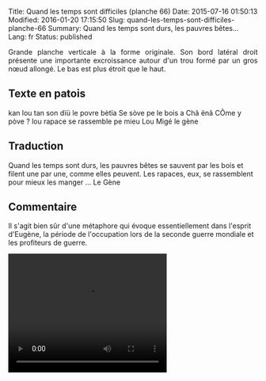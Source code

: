 Title: Quand les temps sont difficiles (planche 66)
Date: 2015-07-16 01:50:13
Modified: 2016-01-20 17:15:50
Slug: quand-les-temps-sont-difficiles-planche-66
Summary: Quand les temps sont durs, les pauvres bêtes...
Lang: fr
Status: published

<p style="text-align:justify;">Grande planche verticale à la forme originale. Son bord latéral droit présente une importante excroissance autour d'un trou formé par un gros nœud allongé. Le bas est plus étroit que le haut.</p>

<figure class="image-block" style="float: right;">
  <img alt="" src="{static}/images/planche_66.png">
  <figcaption style="max-width: 378px"></figcaption>
</figure>


## Texte en patois
kan lou tan son dïü le povre bètïa Se sòve pe le bois a Châ ënâ CÔme y pòve ? lou rapace se rassemble pe  mieu Lou Migé             								   le  gène



## Traduction
Quand les temps sont durs, les pauvres bêtes se sauvent par les bois et filent une par une, comme elles peuvent.  Les rapaces, eux, se rassemblent pour mieux les manger ...          Le  Gène

## Commentaire
Il s'agit bien sûr d'une métaphore qui évoque essentiellement dans l'esprit d'Eugène, la période de l'occupation lors de la seconde guerre mondiale et les profiteurs de guerre.


<video width="320" height="240" controls>
  <source src="{static}/videos/video_66.mp4" type="video/mp4">
</video>
